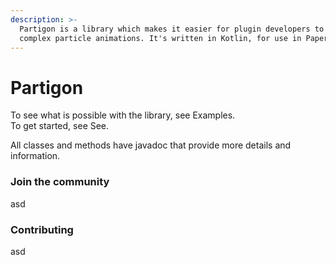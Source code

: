 ```yaml
---
description: >-
  Partigon is a library which makes it easier for plugin developers to create
  complex particle animations. It's written in Kotlin, for use in Paper plugins.
---
```


# Partigon

To see what is possible with the library, see Examples.\
To get started, see See.



All classes and methods have javadoc that provide more details and information.



### Join the community

asd

### Contributing

asd

